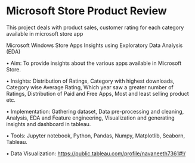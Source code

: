 # Microsoft Store Product Review

This project deals with product sales, customer rating for each category available in microsoft store app

Microsoft Windows Store Apps Insights using Exploratory Data Analysis (EDA) 

•	Aim: To provide insights about the various apps available in Microsoft Store.

•	Insights:  Distribution of Ratings, Category with highest downloads, Category wise Average Rating, Which year saw a greater number of Ratings, Distribution of Paid and Free Apps, Most and least selling product etc.	
	
•	Implementation: Gathering dataset, Data pre-processing and cleaning, Analysis, EDA and Feature engineering, Visualization and generating insights and dashboard in tableau.

•	Tools: Jupyter notebook, Python, Pandas, Numpy, Matplotlib, Seaborn, Tableau.

•	Data Visualization: https://public.tableau.com/profile/navaneeth7361#!/

